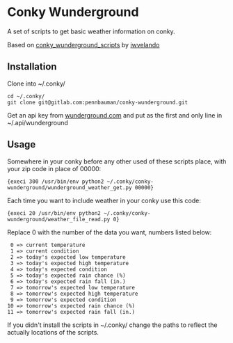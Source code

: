 # Conky Wunderground

A set of scripts to get basic weather information on conky. 

Based on [conky_wunderground_scripts](https://github.com/iwvelando/conky_wunderground_scripts) by [iwvelando](https://github.com/iwvelando)

## Installation

Clone into ~/.conky/

	cd ~/.conky/
	git clone git@gitlab.com:pennbauman/conky-wunderground.git

Get an api key from [wunderground.com](https://www.wunderground.com/weather/api/) and put as the first and only line in ~/.api/wunderground 


## Usage

Somewhere in your conky before any other used of these scripts place, with your zip code in place of 00000:

	{execi 300 /usr/bin/env python2 ~/.conky/conky-wunderground/wunderground_weather_get.py 00000}


Each time you want to include weather in your conky use this code: 

	{execi 20 /usr/bin/env python2 ~/.conky/conky-wunderground/weather_file_read.py 0}

Replace 0 with the number of the data you want, numbers listed below:

	 0 => current temperature
	 1 => current condition
	 2 => today's expected low temperature
	 3 => today's expected high temperature
	 4 => today's expected condition
	 5 => today's expected rain chance (%)
	 6 => today's expected rain fall (in.)
	 7 => tomorrow's expected low temperature
	 8 => tomorrow's expected high temperature
	 9 => tomorrow's expected condition
	10 => tomorrow's expected rain chance (%)
	11 => tomorrow's expected rain fall (in.)	

If you didn't install the scripts in ~/.conky/ change the paths to reflect the actually locations of the scripts. 